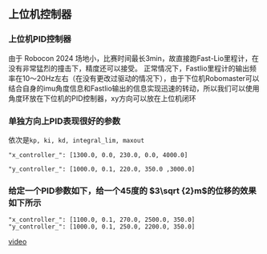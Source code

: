 ## 上位机控制器
### 上位机PID控制器
由于 Robocon 2024 场地小，比赛时间最长3min，故直接跑Fast-Lio里程计，在没有非常猛烈的撞击下，精度还可以接受。
正常情况下，Fastlio里程计的输出频率在10～20Hz左右（在没有更改过驱动的情况下），由于下位机Robomaster可以结合自身的imu角度信息和Fastlio输出的信息实现迅速的转动，所以我们可以使用角度环放在下位机的PID控制器，xy方向可以放在上位机闭环

### 单独方向上PID表现很好的参数
依次是```kp, ki, kd, integral_lim, maxout ```

```
"x_controller_": [1300.0, 0.0, 230.0, 0.0, 4000.0]

"y_controller_": [1000.0, 0.1, 220.0, 350.0 ,3000.0]

```
### 给定一个PID参数如下，给一个45度的 $3\sqrt  {2}m$的位移的效果如下所示
```
"x_controller_": [1100.0, 0.1, 270.0, 2500.0, 350.0]
"y_controller_": [1000.0, 0.1, 250.0, 2200.0, 350.0]
```

[video](./docs/45move.mp4)